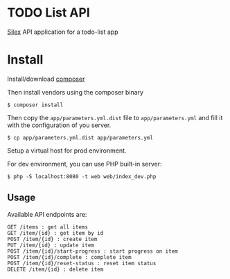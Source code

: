 TODO List API
=============

[Silex](http://silex.sensiolabs.org/) API application for a todo-list app

# Install

Install/download [composer](https://getcomposer.org/)

Then install vendors using the composer binary
```
$ composer install
```

Then copy the `app/parameters.yml.dist` file to `app/parameters.yml` and
fill it with the configuration of you server.

```
$ cp app/parameters.yml.dist app/parameters.yml
```

Setup a virtual host for prod environment.

For dev environment, you can use PHP built-in server:
```
$ php -S localhost:8080 -t web web/index_dev.php
```

## Usage

Available API endpoints are:
```
GET /items : get all items
GET /item/{id} : get item by id
POST /item/{id} : create item
PUT /item/{id} : update item
POST /item/{id}/start-progress : start progress on item
POST /item/{id}/complete : complete item
POST /item/{id}/reset-status : reset item status
DELETE /item/{id} : delete item
```